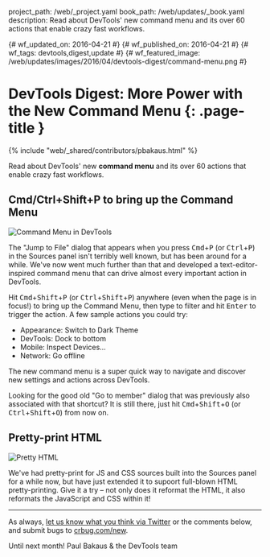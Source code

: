 project_path: /web/_project.yaml
book_path: /web/updates/_book.yaml
description: Read about DevTools' new command menu and its over 60 actions that enable crazy fast workflows.

{# wf_updated_on: 2016-04-21 #}
{# wf_published_on: 2016-04-21 #}
{# wf_tags: devtools,digest,update #}
{# wf_featured_image: /web/updates/images/2016/04/devtools-digest/command-menu.png #}

# DevTools Digest: More Power with the New Command Menu {: .page-title }

{% include "web/_shared/contributors/pbakaus.html" %}



Read about DevTools' new <strong>command menu</strong> and its over 60 actions that enable crazy fast workflows.

## Cmd/Ctrl+Shift+P to bring up the Command Menu

![Command Menu in DevTools](/web/updates/images/2016/04/devtools-digest/command-menu.png)

The "Jump to File" dialog that appears when you press 
<kbd>Cmd</kbd>+<kbd>P</kbd> (or <kbd>Ctrl</kbd>+<kbd>P</kbd>) in the Sources panel isn't terribly well known, 
but has been around for a while. We've now went much further than that and 
developed a text-editor-inspired command menu that can drive almost every 
important action in DevTools.

Hit <kbd>Cmd</kbd>+<kbd>Shift</kbd>+<kbd>P</kbd>
(or <kbd>Ctrl</kbd>+<kbd>Shift</kbd>+<kbd>P</kbd>) anywhere (even when the page 
is in focus!) to bring up the Command Menu, then type to filter and hit 
<kbd>Enter</kbd> to trigger the action. A few sample actions you could try:

  * Appearance: Switch to Dark Theme
  * DevTools: Dock to bottom
  * Mobile: Inspect Devices...
  * Network: Go offline

The new command menu is a super quick way to navigate and discover new settings and actions across DevTools.

Looking for the good old "Go to member" dialog that was previously also
associated with that shortcut? It is still there, just hit
<kbd>Cmd</kbd>+<kbd>Shift</kbd>+<kbd>O</kbd>
(or <kbd>Ctrl</kbd>+<kbd>Shift</kbd>+<kbd>O</kbd>) from now on.

## Pretty-print HTML

![Pretty HTML](/web/updates/images/2016/04/devtools-digest/pretty-html.jpg)

We've had pretty-print for JS and CSS sources built into the Sources panel for 
a while now, but have just extended it to supoort full-blown 
HTML pretty-printing. Give it a try – not only does it reformat the HTML, it 
also reformats the JavaScript and CSS within it!

- - -

As always, [let us know what you think via
Twitter](https://twitter.com/intent/tweet?text=%40ChromeDevTools) or the
comments below, and submit bugs to [crbug.com/new](https://crbug.com/new).

Until next month!
Paul Bakaus & the DevTools team


